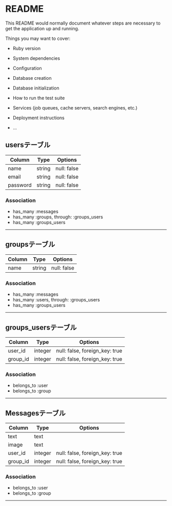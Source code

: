 # README

This README would normally document whatever steps are necessary to get the
application up and running.

Things you may want to cover:

* Ruby version

* System dependencies

* Configuration

* Database creation

* Database initialization

* How to run the test suite

* Services (job queues, cache servers, search engines, etc.)

* Deployment instructions

* ...

## usersテーブル

| Column   | Type   | Options     |
| -------- | ------ | ----------- |
| name     | string | null: false |
| email    | string | null: false |
| password | string | null: false |

### Association

- has_many :messages
- has_many :groups, through: :groups_users
- has_many :groups_users

---

## groupsテーブル

| Column          | Type    | Options     |
| --------------- | ------- | ----------- |
| name            | string  | null: false |

### Association

- has_many :messages
- has_many :users, through: :groups_users
- has_many :groups_users

---

## groups_usersテーブル

| Column | Type  |           Options            |
|--------|-------|------------------------------|
|user_id |integer|null: false, foreign_key: true|
|group_id|integer|null: false, foreign_key: true|

### Association

- belongs_to :user
- belongs_to :group

---

## Messagesテーブル

|  Column  |   Type  |            Options             |
| -------- | ------- | ------------------------------ |
| text     | text    |                                |
| image    | text    |                                |
| user_id  | integer | null: false, foreign_key: true |
| group_id | integer | null: false, foreign_key: true |

### Association

- belongs_to :user
- belongs_to :group

---